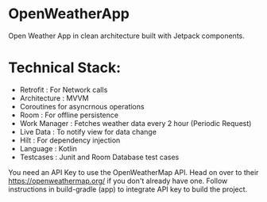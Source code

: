 # OpenWeatherApp
Open Weather App in clean architecture built with Jetpack components.

# Technical Stack:
- Retrofit : For Network calls
- Architecture : MVVM
- Coroutines for asyncrnous operations
- Room : For offline persistence 
- Work Manager : Fetches weather data every 2 hour (Periodic Request)
- Live Data : To notify view for data change
- Hilt : For dependency injection
- Language : Kotlin
- Testcases : Junit and Room Database test cases

You need an API Key to use the OpenWeatherMap API. Head on over to their https://openweathermap.org/ if you don't already have one. Follow instructions in build-gradle (app) to integrate API key to build the project.
